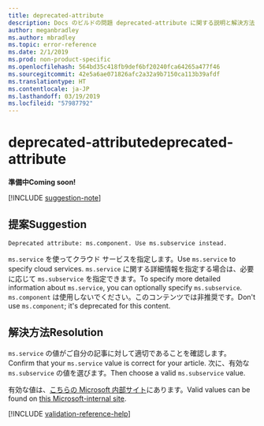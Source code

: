 ```yaml
---
title: deprecated-attribute
description: Docs のビルドの問題 deprecated-attribute に関する説明と解決方法
author: meganbradley
ms.author: mbradley
ms.topic: error-reference
ms.date: 2/1/2019
ms.prod: non-product-specific
ms.openlocfilehash: 564bd35c418fb9def6bf20240fca64265a477f46
ms.sourcegitcommit: 42e5a6ae071826afc2a32a9b7150ca113b39afdf
ms.translationtype: HT
ms.contentlocale: ja-JP
ms.lasthandoff: 03/19/2019
ms.locfileid: "57987792"
---
```

# <a name="deprecated-attribute"></a><span data-ttu-id="6e246-103">deprecated-attribute</span><span class="sxs-lookup"><span data-stu-id="6e246-103">deprecated-attribute</span></span>

<span data-ttu-id="6e246-104">**準備中**</span><span class="sxs-lookup"><span data-stu-id="6e246-104">**Coming soon!**</span></span>

[!INCLUDE [suggestion-note](includes/suggestion-note.md)]

## <a name="suggestion"></a><span data-ttu-id="6e246-105">提案</span><span class="sxs-lookup"><span data-stu-id="6e246-105">Suggestion</span></span>

`Deprecated attribute: ms.component. Use ms.subservice instead.`

<span data-ttu-id="6e246-106">`ms.service` を使ってクラウド サービスを指定します。</span><span class="sxs-lookup"><span data-stu-id="6e246-106">Use `ms.service` to specify cloud services.</span></span> <span data-ttu-id="6e246-107">`ms.service` に関する詳細情報を指定する場合は、必要に応じて `ms.subservice` を指定できます。</span><span class="sxs-lookup"><span data-stu-id="6e246-107">To specify more detailed information about `ms.service`, you can optionally specify `ms.subservice`.</span></span> <span data-ttu-id="6e246-108">`ms.component` は使用しないでください。このコンテンツでは非推奨です。</span><span class="sxs-lookup"><span data-stu-id="6e246-108">Don't use `ms.component`; it's deprecated for this content.</span></span>

## <a name="resolution"></a><span data-ttu-id="6e246-109">解決方法</span><span class="sxs-lookup"><span data-stu-id="6e246-109">Resolution</span></span>

<span data-ttu-id="6e246-110">`ms.service` の値がご自分の記事に対して適切であることを確認します。</span><span class="sxs-lookup"><span data-stu-id="6e246-110">Confirm that your `ms.service` value is correct for your article.</span></span> <span data-ttu-id="6e246-111">次に、有効な `ms.subservice` の値を選びます。</span><span class="sxs-lookup"><span data-stu-id="6e246-111">Then choose a valid `ms.subservice` value.</span></span>

<span data-ttu-id="6e246-112">有効な値は、[こちらの Microsoft 内部サイト](https://docsmetadatatool.azurewebsites.net/allowlists)にあります。</span><span class="sxs-lookup"><span data-stu-id="6e246-112">Valid values can be found on [this Microsoft-internal site](https://docsmetadatatool.azurewebsites.net/allowlists).</span></span>

<!--make sure to add this file to your includes folder and verify the path-->
[!INCLUDE [validation-reference-help](includes/validation-reference-help.md)]
